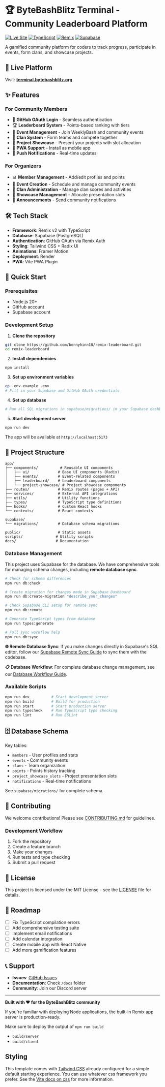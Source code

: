# 🏆 ByteBashBlitz Terminal - Community Leaderboard Platform

[![Live Site](https://img.shields.io/badge/Live-terminal.bytebashblitz.org-brightgreen)](https://terminal.bytebashblitz.org)
[![TypeScript](https://img.shields.io/badge/TypeScript-007ACC?logo=typescript&logoColor=white)](https://www.typescriptlang.org/)
[![Remix](https://img.shields.io/badge/Remix-000000?logo=remix&logoColor=white)](https://remix.run/)
[![Supabase](https://img.shields.io/badge/Supabase-3ECF8E?logo=supabase&logoColor=white)](https://supabase.com/)

A gamified community platform for coders to track progress, participate in events, form clans, and showcase projects.

## 🚀 **Live Platform**
Visit: **[terminal.bytebashblitz.org](https://terminal.bytebashblitz.org)**

## ✨ **Features**

### **For Community Members**
- 👥 **GitHub OAuth Login** - Seamless authentication
- 🏆 **Leaderboard System** - Points-based ranking with tiers
- 📅 **Event Management** - Join WeeklyBash and community events
- 🏰 **Clan System** - Form teams and compete together
- 🎯 **Project Showcase** - Present your projects with slot allocation
- 📱 **PWA Support** - Install as mobile app
- 🔔 **Push Notifications** - Real-time updates

### **For Organizers**
- 📊 **Member Management** - Add/edit profiles and points
- 📅 **Event Creation** - Schedule and manage community events
- 🏰 **Clan Administration** - Manage clan scores and activities
- 🎤 **Showcase Management** - Allocate presentation slots
- 📢 **Announcements** - Send community notifications

## 🛠️ **Tech Stack**

- **Framework**: Remix v2 with TypeScript
- **Database**: Supabase (PostgreSQL)
- **Authentication**: GitHub OAuth via Remix Auth
- **Styling**: Tailwind CSS + Radix UI
- **Animations**: Framer Motion
- **Deployment**: Render
- **PWA**: Vite PWA Plugin

## 🚀 **Quick Start**

### **Prerequisites**
- Node.js 20+
- GitHub account
- Supabase account

### **Development Setup**

1. **Clone the repository**
```bash
git clone https://github.com/bennyhinn18/remix-leaderboard.git
cd remix-leaderboard
```

2. **Install dependencies**
```bash
npm install
```

3. **Set up environment variables**
```bash
cp .env.example .env
# Fill in your Supabase and GitHub OAuth credentials
```

4. **Set up database**
```bash
# Run all SQL migrations in supabase/migrations/ in your Supabase dashboard
```

5. **Start development server**
```bash
npm run dev
```

The app will be available at `http://localhost:5173`

## 📁 **Project Structure**

```
app/
├── components/          # Reusable UI components
│   ├── ui/             # Base UI components (Radix)
│   ├── events/         # Event-related components
│   ├── leaderboard/    # Leaderboard components
│   └── project-showcase/ # Project showcase components
├── routes/             # Remix routes (pages + API)
├── services/           # External API integrations
├── utils/              # Utility functions
├── types/              # TypeScript type definitions
├── hooks/              # Custom React hooks
└── contexts/           # React contexts

supabase/
└── migrations/         # Database schema migrations

public/                 # Static assets
scripts/               # Utility scripts
docs/                  # Documentation
```

### Database Management

This project uses Supabase for the database. We have comprehensive tools for managing schema changes, including **remote database sync**.

```bash
# Check for schema differences
npm run db:check

# Create migration for changes made in Supabase Dashboard
npm run db:create-migration "describe_your_changes"

# Check Supabase CLI setup for remote sync
npm run db:remote

# Generate TypeScript types from database
npm run types:generate

# Full sync workflow help
npm run db:sync
```

**🌐 Remote Database Sync**: If you make changes directly in Supabase's SQL editor, follow our [Supabase Remote Sync Guide](docs/supabase-remote-sync.md) to sync them with the codebase.

**📋 Database Workflow**: For complete database change management, see our [Database Workflow Guide](docs/database-workflow.md).

### Available Scripts

```bash
npm run dev          # Start development server
npm run build        # Build for production
npm run start        # Start production server
npm run typecheck    # Run TypeScript type checking
npm run lint         # Run ESLint
```

## 🗄️ **Database Schema**

Key tables:
- `members` - User profiles and stats
- `events` - Community events
- `clans` - Team organization
- `points` - Points history tracking
- `project_showcase_slots` - Project presentation slots
- `notifications` - Real-time notifications

See `supabase/migrations/` for complete schema.

## 🤝 **Contributing**

We welcome contributions! Please see [CONTRIBUTING.md](./CONTRIBUTING.md) for guidelines.

### **Development Workflow**
1. Fork the repository
2. Create a feature branch
3. Make your changes
4. Run tests and type checking
5. Submit a pull request

## 📄 **License**

This project is licensed under the MIT License - see the [LICENSE](LICENSE) file for details.

## 🎯 **Roadmap**

- [ ] Fix TypeScript compilation errors
- [ ] Add comprehensive testing suite
- [ ] Implement email notifications
- [ ] Add calendar integration
- [ ] Create mobile app with React Native
- [ ] Add more gamification features

## 📞 **Support**

- **Issues**: [GitHub Issues](https://github.com/bennyhinn18/remix-leaderboard/issues)
- **Documentation**: Check `/docs` folder
- **Community**: Join our Discord server

---

**Built with ❤️ for the ByteBashBlitz community**

If you're familiar with deploying Node applications, the built-in Remix app server is production-ready.

Make sure to deploy the output of `npm run build`

- `build/server`
- `build/client`

## Styling

This template comes with [Tailwind CSS](https://tailwindcss.com/) already configured for a simple default starting experience. You can use whatever css framework you prefer. See the [Vite docs on css](https://vitejs.dev/guide/features.html#css) for more information.
